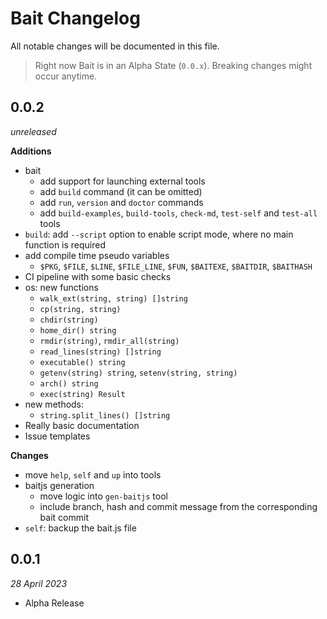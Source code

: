 # Bait Changelog
All notable changes will be documented in this file.

> Right now Bait is in an Alpha State (`0.0.x`). Breaking changes might occur anytime.


## 0.0.2
_unreleased_

**Additions**
- bait
  - add support for launching external tools
  - add `build` command (it can be omitted)
  - add `run`, `version` and `doctor` commands
  - add `build-examples`, `build-tools`, `check-md`, `test-self` and `test-all` tools
- `build`: add `--script` option to enable script mode, where no main function is required
- add compile time pseudo variables
  - `$PKG`, `$FILE`, `$LINE`, `$FILE_LINE`, `$FUN`, `$BAITEXE`, `$BAITDIR`, `$BAITHASH`
- CI pipeline with some basic checks
- os: new functions
  - `walk_ext(string, string) []string`
  - `cp(string, string)`
  - `chdir(string)`
  - `home_dir() string`
  - `rmdir(string)`, `rmdir_all(string)`
  - `read_lines(string) []string`
  - `executable() string`
  - `getenv(string) string`, `setenv(string, string)`
  - `arch() string`
  - `exec(string) Result`
- new methods:
  - `string.split_lines() []string`
- Really basic documentation
- Issue templates

**Changes**
- move `help`, `self` and `up` into tools
- baitjs generation
  - move logic into `gen-baitjs` tool
  - include branch, hash and commit message from the corresponding bait commit
- `self`: backup the bait.js file


## 0.0.1
_28 April 2023_

- Alpha Release
